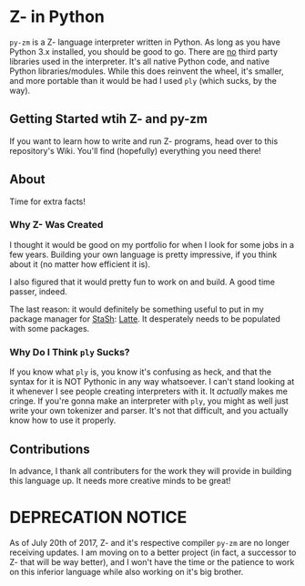 # Z- in Python

`py-zm` is a Z- language interpreter written in Python. As long as you have Python 3.x installed, you should be good to go. There are <u>no</u> third party libraries used in the interpreter. It's all native Python code, and native Python libraries/modules. While this does reinvent the wheel, it's smaller, and more portable than it would be had I used `ply` (which sucks, by the way).

## Getting Started wtih Z- and py-zm

If you want to learn how to write and run Z- programs, head over to this repository's Wiki. You'll find (hopefully) everything you need there!

## About

Time for extra facts!

### Why Z- Was Created

I thought it would be good on my portfolio for when I look for some jobs in a few years. Building your own language is pretty impressive, if you think about it (no matter how efficient it is).

I also figured that it would pretty fun to work on and build. A good time passer, indeed.

The last reason: it would definitely be something useful to put in my package manager for [StaSh](https://github.com/ywangd/stash): [Latte](https://github.com/Seanld/Latte). It desperately needs to be populated with some packages.

### Why Do I Think `ply` Sucks?

If you know what `ply` is, you know it's confusing as heck, and that the syntax for it is NOT Pythonic in any way whatsoever. I can't stand looking at it whenever I see people creating interpreters with it. It _actually_ makes me cringe. If you're gonna make an interpreter with `ply`, you might as well just write your own tokenizer and parser. It's not that difficult, and you actually know how to use it properly.

## Contributions

In advance, I thank all contributers for the work they will provide in building this language up. It needs more creative minds to be great!

# DEPRECATION NOTICE

As of July 20th of 2017, Z- and it's respective compiler `py-zm` are no longer receiving updates. I am moving on to a better project (in fact, a successor to Z- that will be way better), and I won't have the time or the patience to work on this inferior language while also working on it's big brother.

